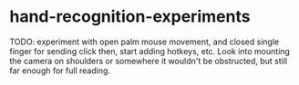 # hand-recognition-experiments

TODO:
experiment with open palm mouse movement, and closed single finger for sending click
then, start adding hotkeys, etc. 
Look into mounting the camera on shoulders or somewhere it wouldn't be obstructed, but still far enough for full reading.